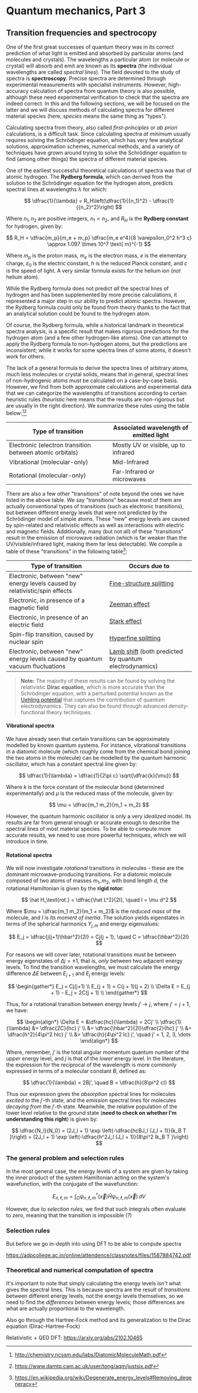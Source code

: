 # Quantum mechanics, Part 3

## Transition frequencies and spectrocopy

One of the first great successes of quantum theory was in its correct prediction of what light is emitted and absorbed by particular atoms (and molecules and crystals). The wavelengths a particular atom (or molecule or crystal) will absorb and emit are known as its **spectra** (the individual wavelengths are called _spectral lines_). The field devoted to the study of spectra is **spectroscopy**. Precise spectra are determined through experimental measurements with specialist instruments. However, high-accuracy calculation of spectra from quantum theory is also possible, although these need experimental verification to check that the spectra are indeed correct. In this and the following sections, we will be focused on the latter and we will discuss methods of calculating spectra for different material species (here, _species_ means the same thing as "types").

Calculating spectra from theory, also called _first-principles_ or _ab priori_ calculations, is a difficult task. Since calculating spectra _at minimum_ usually requires solving the Schrödinger equation, which has very few analytical solutions, approximation schemes, numerical methods, and a variety of techniques have grown around trying to solve the Schrödinger equation to find (among other things) the spectra of different material species.

One of the earliest successful theoretical calculations of spectra was that of atomic hydrogen. The **Rydberg formula**, which can derived from the solution to the Schrödinger equation for the hydrogen atom, predicts spectral lines at wavelengths $\lambda$ for which:

$$
\dfrac{1}{\lambda} = R_H\left(\dfrac{1}{{n_1}^2} - \dfrac{1}{{n_2}^2}\right)
$$

Where $n_1, n_2$ are positive integers, $n_1 < n_2$, and $R_H$ is the **Rydberg constant** for hydrogen, given by:

$$
R_H = \dfrac{m_p}{m_e + m_p} \dfrac{m_e e^4}{8 \varepsilon_0^2 h^3 c} \approx 1.097 \times 10^7 \text{ m}^{-1}
$$

Where $m_p$ is the proton mass, $m_e$ is the electron mass, $e$ is the elementary charge, $\varepsilon_0$ is the electric constant, $h$ is the reduced Planck constant, and $c$ is the speed of light. A very similar formula exists for the helium ion (_not_ helium atom). 

While the Rydberg formula does not predict _all_ the spectral lines of hydrogen and has been supplemented by more precise calculations, it represented a major step in our ability to predict atomic spectra. However, the Rydberg formula could only be found from theory thanks to the fact that an analytical solution could be found to the hydrogen atom.

Of course, the Rydberg formula, while a historical landmark in theoretical spectra analysis, is a specific result that makes rigorous predictions for the hydrogen atom (and a few other hydrogen-like atoms). One can attempt to apply the Rydberg formula to non-hydrogen atoms, but the predictions are inconsistent; while it works for some spectra lines of some atoms, it doesn't work for others.

The lack of a general formula to derive the spectra lines of arbitrary atoms, much less molecules or crystal solids, means that in general, spectral lines of non-hydrogenic atoms must be calculated on a case-by-case basis. However, we find from both approximate calculations and experimental data that we can categorize the wavelengths of transitions according to certain heuristic rules (_heuristic_ here means that the results are non-rigorous but are usually in the right direction). We summarize these rules using the table below:[^2][^4]

| Type of transition                                       | Associated wavelength of emitted light |
| -------------------------------------------------------- | -------------------------------------- |
| Electronic (electron transition between atomic orbitals) | Mostly UV or visible, up to infrared   |
| Vibrational (molecular-only)                             | Mid-Infrared                           |
| Rotational (molecular-only)                              | Far-Infrared or microwaves             |

There are also a few other "transitions" of note beyond the ones we have listed in the above table.  We say "transitions" because most of them are actually conventional types of transitions (such as electronic transitions), but between different energy levels that were not predicted by the Schrödinger model of simple atoms. These "new" energy levels are caused by spin-related and relativistic effects as well as interactions with electric and magnetic fields. Additionally, many (but not all) of these "transitions" result in the emission of microwave radiation (which is far weaker than the UV/visible/infrared light, making them far less detectable). We compile a table of these "transitions" in the following table[^3]:

| Type of transition                                                            | Occurs due to                                                                                      |
| ----------------------------------------------------------------------------- | -------------------------------------------------------------------------------------------------- |
| Electronic, between "new" energy levels caused by relativistic/spin effects   | [Fine-structure splitting](https://en.wikipedia.org/wiki/Fine_structure)                           |
| Electronic, in presence of a magnetic field                                   | [Zeeman effect](https://en.wikipedia.org/wiki/Zeeman_effect)                                       |
| Electronic, in presence of an electric field                                  | [Stark effect](https://en.wikipedia.org/wiki/Stark_effect)                                         |
| Spin-flip transition, caused by nuclear spin                                  | [Hyperfine splitting](https://en.wikipedia.org/wiki/Hyperfine_structure)                           |
| Electronic, between "new" energy levels caused by quantum vacuum fluctuations | [Lamb shift](https://en.wikipedia.org/wiki/Lamb_shift) (both predicted by quantum electrodynamics) |

> **Note:** The majority of these results can be found by solving the relativistic **Dirac equation**, which is more accurate than the Schrödinger equation, with a perturbed potential known as the [Uehling potential](https://en.wikipedia.org/wiki/Uehling_potential) that captures the contribution of quantum electrodynamics. They can also be found through advanced density-functional theory techniques.

#### Vibrational spectra

We have already seen that certain transitions can be approximately modelled by known quantum systems. For instance, vibrational transitions in a diatomic molecule (which roughly come from the chemical bond joining the two atoms in the molecule) can be modelled by the quantum harmonic oscillator, which has a constant spectral line given by:

$$
\dfrac{1}{\lambda} = \dfrac{1}{2\pi c} \sqrt{\dfrac{k}{\mu}}
$$

Where $k$ is the force constant of the molecular bond (determined experimentally) and $\mu$ is the reduced mass of the molecule, given by:

$$
\mu = \dfrac{m_1 m_2}{m_1 + m_2}
$$

However, the quantum harmonic oscillator is only a very _idealized_ model. Its results are far from general enough or accurate enough to describe the spectral lines of most material species. To be able to compute more accurate results, we need to use more powerful techniques, which we will introduce in time.

#### Rotational spectra

We will now investigate _rotational_ transitions in molecules - these are the dominant microwave-producing transitions. For a diatomic molecule composed of two atoms of masses $m_1, m_2$, with bond length $d$, the rotational Hamiltonian is given by the **rigid rotor**:

$$
\hat H_\text{rot.} = \dfrac{\hat L^2}{2I}, \quad I = \mu d^2
$$

Where $\mu = \dfrac{m_1 m_2}{m_1 + m_2}$ is the _reduced mass_ of the molecule, and $I$ is its *moment of inertia*. The solution yields eigenstates in terms of the spherical harmonics $Y_{j, m}$ and energy eigenvalues:

$$
E_j = \dfrac{j(j+1)\hbar^2}{2I} = Cj(j + 1), \quad C = \dfrac{\hbar^2}{2I}
$$

For reasons we will cover later, rotational transitions must be between energy eigenstates of $\Delta j = \pm 1$, that is, _only_ between two adjacent energy levels. To find the transition wavelengths, we must calculate the energy difference $\Delta E$ between $E_{j + 1}$ and $E_j$ energy levels:

$$
\begin{gather*}
E_j = Cj(j+1) \\
E_{j + 1} = C(j + 1)(j + 2) \\
\Delta E = E_{j + 1} - E_j = 2C(j + 1) \\
\end{gather*}
$$

Thus, for a rotational transition between energy levels $j' \to j$, where $j' = j + 1$, we have:

$$
\begin{align*}
\Delta E = &\dfrac{hc}{\lambda} = 2Cj' \\
\dfrac{1}{\lambda} &= \dfrac{2C}{hc} j' \\
&= \dfrac{\hbar^2}{2I}\dfrac{2}{hc} j' \\
&= \dfrac{h^2}{4\pi^2 hIc} j' \\
&= \dfrac{h}{4\pi^2 Ic} j', \quad j' = 1, 2, 3, \dots
\end{align*}
$$

Where, remember, $j'$ is the total angular momentum quantum number of the _upper_ energy level, and $j$ is that of the _lower_ energy level. In the literature, the expression for the reciprocal of the wavelength is more commonly expressed in terms of a molecular constant $B$, defined as:

$$
\dfrac{1}{\lambda} = 2Bj', \quad B = \dfrac{h}{8\pi^2 cI}
$$

Thus our expression gives the _absorption_ spectral lines for molecules _excited to_ the $j'$-th state, and the _emission_ spectral lines for molecules _decaying from_ the $j'$-th state. Meanwhile, the relative population of the lower level relative to the ground state (**need to check on whether I'm understanding this right**) is given by:

$$
\dfrac{N_l}{N_0} = (2J_l + 1) \exp \left(-\dfrac{hcBJ_l (J_l + 1)}{k_B T }\right) = (2J_l + 1) \exp \left(-\dfrac{h^2J_l (J_l + 1)}{8\pi^2 Ik_B T }\right)
$$

### The general problem and selection rules

In the most general case, the energy levels of a system are given by taking the inner product of the system Hamiltonian acting on the system's wavefunction, with the conjugate of the wavefunction:

$$
E_{n, \ell, m} = \int_\Omega \psi_{n, \ell, m}^*(\vec x) \hat H \psi_{n, \ell, m}(\vec x) \, dV
$$

However, due to _selection rules_, we find that such integrals often evaluate to zero, meaning that the transition is impossible (?)

### Selection rules

But before we go in-depth into using DFT to be able to compute spectra

https://adpcollege.ac.in/online/attendence/classnotes/files/1587884742.pdf

### Theoretical and numerical computation of spectra

It's important to note that simply calculating the energy levels _isn't_ what gives the spectral lines. This is because spectra are the result of _transitions_ between different energy levels, not the energy levels themselves, so we need to find the _differences_ between energy levels; those differences are what are actually proportional to the wavelength.

Also go through the Hartree-Fock method and its generalization to the Dirac equation (Dirac-Hartree-Fock)

Relativistic + QED DFT: https://arxiv.org/abs/2102.10465

[^1]: https://en.wikipedia.org/wiki/Microwave_cavity
[^2]: http://chemistry.ncssm.edu/labs/DiatomicMoleculeMath.pdf
[^3]: https://en.wikipedia.org/wiki/Degenerate_energy_levels#Removing_degeneracy
[^4]: https://www.damtp.cam.ac.uk/user/tong/aqm/justsix.pdf
[^5]: https://advancedlaserinstitute.com/wp-content/uploads/2016/03/Laser-Physics-1.pdf